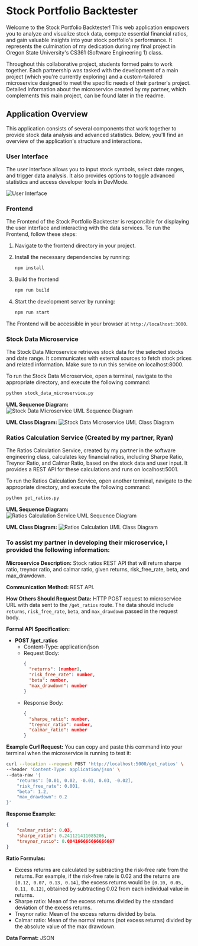 

# Stock Portfolio Backtester

Welcome to the Stock Portfolio Backtester! This web application empowers you to analyze and visualize stock data, compute essential financial ratios, and gain valuable insights into your stock portfolio's performance. It represents the culmination of my dedication during my final project in Oregon State University's CS361 (Software Engineering 1) class.

Throughout this collaborative project, students formed pairs to work together. Each partnership was tasked with the development of a main project (which you're currently exploring) and a custom-tailored microservice designed to meet the specific needs of their partner's project. Detailed information about the microservice created by my partner, which complements this main project, can be found later in the readme.

## Application Overview

This application consists of several components that work together to provide stock data analysis and advanced statistics. Below, you'll find an overview of the application's structure and interactions.

### User Interface

The user interface allows you to input stock symbols, select date ranges, and trigger data analysis. It also provides options to toggle advanced statistics and access developer tools in DevMode.

![User Interface](documentation/user_interface.png)

### Frontend

The Frontend of the Stock Portfolio Backtester is responsible for displaying the user interface and interacting with the data services. To run the Frontend, follow these steps:

1. Navigate to the frontend directory in your project.
2. Install the necessary dependencies by running:

   ```bash
   npm install
   ```

3. Build the frontend
   ```bash
   npm run build
   ```

4. Start the development server by running:

   ```bash
   npm run start
   ```

The Frontend will be accessible in your browser at `http://localhost:3000`.

### Stock Data Microservice

The Stock Data Microservice retrieves stock data for the selected stocks and date range. It communicates with external sources to fetch stock prices and related information. Make sure to run this service on localhost:8000.

To run the Stock Data Microservice, open a terminal, navigate to the appropriate directory, and execute the following command:

```bash
python stock_data_microservice.py
```
**UML Sequence Diagram:**
![Stock Data Microservice UML Sequence Diagram](documentation/stock_data_microservice.png)

**UML Class Diagram:**
![Stock Data Microservice UML Class Diagram](documentation/uml_class_diagram_stock_data_microservice.png)

### Ratios Calculation Service (Created by my partner, Ryan)

The Ratios Calculation Service, created by my partner in the software engineering class, calculates key financial ratios, including Sharpe Ratio, Treynor Ratio, and Calmar Ratio, based on the stock data and user input. It provides a REST API for these calculations and runs on localhost:5001.

To run the Ratios Calculation Service, open another terminal, navigate to the appropriate directory, and execute the following command:

```bash
python get_ratios.py
```
**UML Sequence Diagram:**
![Ratios Calculation Service UML Sequence Diagram](documentation/get_ratios.png)

**UML Class Diagram:**
![Ratios Calculation UML Class Diagram](documentation/uml_class_diagram_get_ratio.png)


### To assist my partner in developing their microservice, I provided the following information:

**Microservice Description:**
Stock ratios REST API that will return sharpe ratio, treynor ratio, and calmar ratio, given returns, risk_free_rate, beta, and max_drawdown.

**Communication Method:**
REST API.

**How Others Should Request Data:**
HTTP POST request to microservice URL with data sent to the `/get_ratios` route. The data should include `returns`, `risk_free_rate`, `beta`, and `max_drawdown` passed in the request body.

**Formal API Specification:**
- **POST /get_ratios**
  - Content-Type: application/json
  - Request Body:
    ```json
    { 
      "returns": [number],
      "risk_free_rate": number,
      "beta": number,
      "max_drawdown": number
    }
    ```
  - Response Body:
    ```json
    {
      "sharpe_ratio": number,
      "treynor_ratio": number,
      "calmar_ratio": number
    }
    ```

**Example Curl Request:**
You can copy and paste this command into your terminal when the microservice is running to test it:
```bash
curl --location --request POST 'http://localhost:5000/get_ratios' \
--header 'Content-Type: application/json' \
--data-raw '{
    "returns": [0.01, 0.02, -0.01, 0.03, -0.02],
    "risk_free_rate": 0.001,
    "beta": 1.2,
    "max_drawdown": 0.2
}'
```

**Response Example:**
```json
{
    "calmar_ratio": 0.03,
    "sharpe_ratio": 0.241121411085206,
    "treynor_ratio": 0.004166666666666667
}
```

**Ratio Formulas:**
- Excess returns are calculated by subtracting the risk-free rate from the returns. For example, if the risk-free rate is 0.02 and the returns are `[0.12, 0.07, 0.13, 0.14]`, the excess returns would be `[0.10, 0.05, 0.11, 0.12]`, obtained by subtracting 0.02 from each individual value in returns.
- Sharpe ratio: Mean of the excess returns divided by the standard deviation of the excess returns.
- Treynor ratio: Mean of the excess returns divided by beta.
- Calmar ratio: Mean of the normal returns (not excess returns) divided by the absolute value of the max drawdown.

**Data Format:**
JSON



